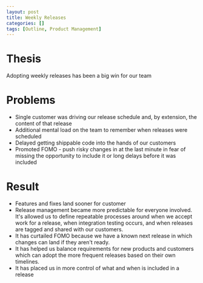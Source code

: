 ```yaml
---
layout: post
title: Weekly Releases
categories: []
tags: [Outline, Product Management]
---
```


# Thesis

Adopting weekly releases has been a big win for our team

# Problems

* Single customer was driving our release schedule and, by extension, the content of that release
* Additional mental load on the team to remember when releases were scheduled
* Delayed getting shippable code into the hands of our customers
* Promoted FOMO - push risky changes in at the last minute in fear of missing the opportunity to include it or long delays before it was included

# Result

* Features and fixes land sooner for customer
* Release management became more predictable for everyone involved. It's allowed us to define repeatable processes around when we accept work for a release, when integration testing occurs, and when releases are tagged and shared with our customers.
* It has curtailed FOMO because we have a known next release in which changes can land if they aren't ready.
* It has helped us balance requirements for new products and customers which can adopt the more frequent releases based on their own timelines.
* It has placed us in more control of what and when is included in a release
